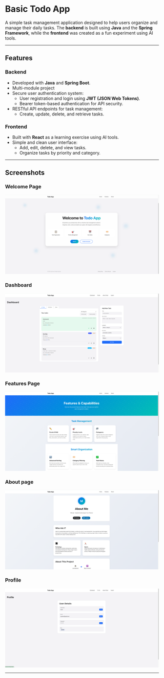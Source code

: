 # Basic Todo App

A simple task management application designed to help users organize and manage their daily tasks. The **backend** is built using **Java** and the **Spring Framework**, while the **frontend** was created as a fun experiment using AI tools.

---

## Features

### Backend
- Developed with **Java** and **Spring Boot**.
- Multi-module project
- Secure user authentication system:
  - User registration and login using **JWT (JSON Web Tokens)**.
  - Bearer token-based authentication for API security.
- RESTful API endpoints for task management:
  - Create, update, delete, and retrieve tasks.

### Frontend
- Built with **React** as a learning exercise using AI tools.
- Simple and clean user interface:
  - Add, edit, delete, and view tasks.
  - Organize tasks by priority and category.

---

## Screenshots

### Welcome Page
![Welcome Page](./images/home.png)

### Dashboard
![Dashboard](./images/panel.png)

### Features Page
![Dashboard](./images/features.png)

### About page
![Dashboard](./images/about.png)

### Profile
![Dashboard](./images/profile.png)

---
